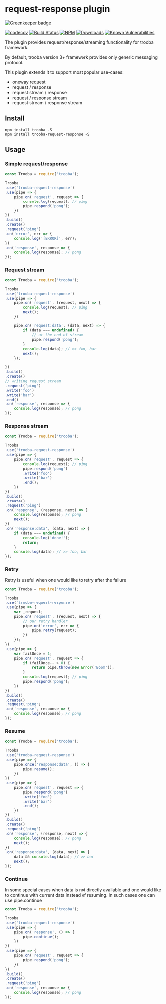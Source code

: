 # request-response plugin

[![Greenkeeper badge](https://badges.greenkeeper.io/trooba/trooba-request-response.svg)](https://greenkeeper.io/)

[![codecov](https://codecov.io/gh/trooba/trooba-request-response/branch/master/graph/badge.svg)](https://codecov.io/gh/trooba/trooba-request-response)
[![Build Status](https://travis-ci.org/trooba/trooba-request-response.svg?branch=master)](https://travis-ci.org/trooba/trooba-request-response) [![NPM](https://img.shields.io/npm/v/trooba-request-response.svg)](https://www.npmjs.com/package/trooba-request-response)
[![Downloads](https://img.shields.io/npm/dm/trooba-request-response.svg)](http://npm-stat.com/charts.html?package=trooba-request-response)
[![Known Vulnerabilities](https://snyk.io/test/github/trooba/trooba-request-response/badge.svg)](https://snyk.io/test/github/trooba/trooba-request-response)

The plugin provides request/response/streaming functionality for trooba framework.

By default, trooba version 3+ framework provides only generic messaging protocol.

This plugin extends it to support most popular use-cases:

* oneway request
* request / response
* request stream / response
* request / response stream
* request stream / response stream

## Install

```
npm install trooba -S
npm install trooba-request-response -S
```

## Usage

### Simple request/response

```js
const Trooba = require('trooba');

Trooba
.use('trooba-request-response')
.use(pipe => {
    pipe.on('request', request => {
        console.log(request); // ping
        pipe.respond('pong');
    })
})
.build()
.create()
.request('ping')
.on('error', err => {
    console.log('[ERROR]', err);
})
.on('response', response => {
    console.log(response); // pong
});
```

### Request stream

```js
const Trooba = require('trooba');

Trooba
.use('trooba-request-response')
.use(pipe => {
    pipe.on('request', (request, next) => {
        console.log(request); // ping
        next();
    })

    pipe.on('request:data', (data, next) => {
        if (data === undefined) {
            // at the end of stream
            pipe.respond('pong');
        }
        console.log(data); // >> foo, bar
        next();
    });

})
.build()
.create()
// writing request stream
.request('ping')
.write('foo')
.write('bar')
.end()
.on('response', response => {
    console.log(response); // pong
});
```

### Response stream

```js
const Trooba = require('trooba');

Trooba
.use('trooba-request-response')
.use(pipe => {
    pipe.on('request', request => {
        console.log(request); // ping
        pipe.respond('pong')
        .write('foo')
        .write('bar')
        .end();
    })
})
.build()
.create()
.request('ping')
.on('response', (response, next) => {
    console.log(response); // pong
    next();
})
.on('response:data', (data, next) => {
    if (data === undefined) {
        console.log('done!');
        return;
    }
    console.log(data); // >> foo, bar
});
```

### Retry

Retry is useful when one would like to retry after the failure

```js
const Trooba = require('trooba');

Trooba
.use('trooba-request-response')
.use(pipe => {
    var _request;
    pipe.on('request', (request, next) => {
        // our retry handler
        pipe.on('error', err => {
            pipe.retry(request);
        })
    });
})
.use(pipe => {
    var failOnce = 1;
    pipe.on('request', request => {
        if (failOnce-- > 0) {
            return pipe.throw(new Error('Boom'));
        }
        console.log(request); // ping
        pipe.respond('pong');
    })
})
.build()
.create()
.request('ping')
.on('response', response => {
    console.log(response); // pong
});
```

### Resume

```js
const Trooba = require('trooba');

Trooba
.use('trooba-request-response')
.use(pipe => {
    pipe.once('response:data', () => {
        pipe.resume();
    })
})
.use(pipe => {
    pipe.on('request', request => {
        pipe.respond('pong')
        .write('foo')
        .write('bar')
        .end();
    })
})
.build()
.create()
.request('ping')
.on('response', (response, next) => {
    console.log(response); // pong
    next();
})
.on('response:data', (data, next) => {
    data && console.log(data); // >> bar
    next();
});
```

### Continue

In some special cases when data is not directly available and one would like to continue with current data instead of resuming. In such cases one can use pipe.continue

```js
const Trooba = require('trooba');

Trooba
.use('trooba-request-response')
.use(pipe => {
    pipe.on('response', () => {
        pipe.continue();
    })
})
.use(pipe => {
    pipe.on('request', request => {
        pipe.respond('pong');
    })
})
.build()
.create()
.request('ping')
.on('response', response => {
    console.log(response); // pong
});
```
